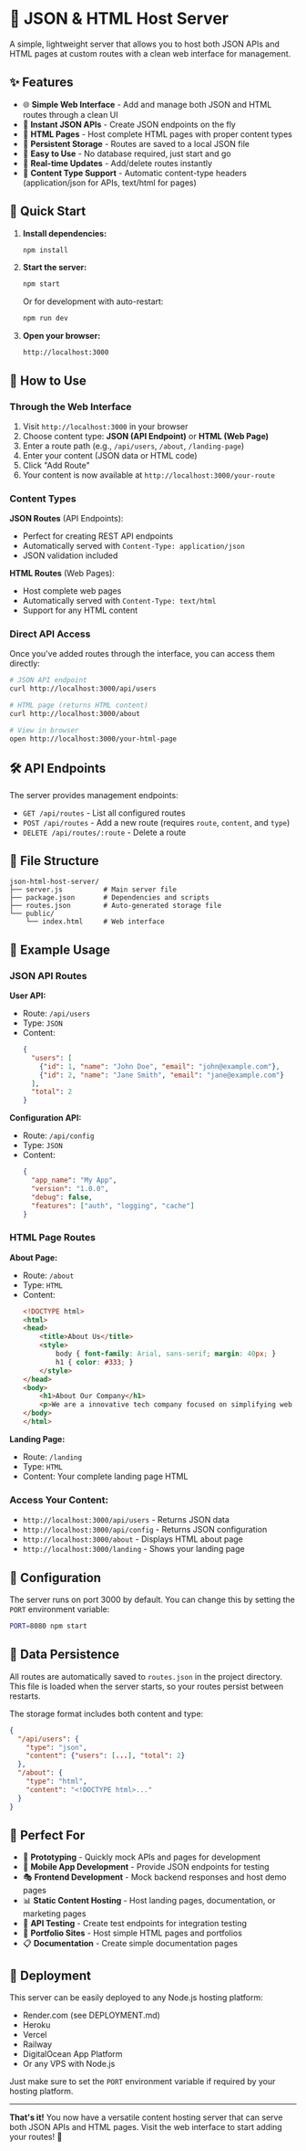 # 📄 JSON & HTML Host Server

A simple, lightweight server that allows you to host both JSON APIs and HTML pages at custom routes with a clean web interface for management.

## ✨ Features

- 🌐 **Simple Web Interface** - Add and manage both JSON and HTML routes through a clean UI
- 🚀 **Instant JSON APIs** - Create JSON endpoints on the fly
- 📄 **HTML Pages** - Host complete HTML pages with proper content types
- 💾 **Persistent Storage** - Routes are saved to a local JSON file
- 🎯 **Easy to Use** - No database required, just start and go
- 🔄 **Real-time Updates** - Add/delete routes instantly
- 🎨 **Content Type Support** - Automatic content-type headers (application/json for APIs, text/html for pages)

## 🚀 Quick Start

1. **Install dependencies:**
   ```bash
   npm install
   ```

2. **Start the server:**
   ```bash
   npm start
   ```
   
   Or for development with auto-restart:
   ```bash
   npm run dev
   ```

3. **Open your browser:**
   ```
   http://localhost:3000
   ```

## 📖 How to Use

### Through the Web Interface

1. Visit `http://localhost:3000` in your browser
2. Choose content type: **JSON (API Endpoint)** or **HTML (Web Page)**
3. Enter a route path (e.g., `/api/users`, `/about`, `/landing-page`)
4. Enter your content (JSON data or HTML code)
5. Click "Add Route"
6. Your content is now available at `http://localhost:3000/your-route`

### Content Types

**JSON Routes** (API Endpoints):
- Perfect for creating REST API endpoints
- Automatically served with `Content-Type: application/json`
- JSON validation included

**HTML Routes** (Web Pages):
- Host complete web pages
- Automatically served with `Content-Type: text/html`
- Support for any HTML content

### Direct API Access

Once you've added routes through the interface, you can access them directly:

```bash
# JSON API endpoint
curl http://localhost:3000/api/users

# HTML page (returns HTML content)
curl http://localhost:3000/about

# View in browser
open http://localhost:3000/your-html-page
```

## 🛠️ API Endpoints

The server provides management endpoints:

- `GET /api/routes` - List all configured routes
- `POST /api/routes` - Add a new route (requires `route`, `content`, and `type`)
- `DELETE /api/routes/:route` - Delete a route

## 📁 File Structure

```
json-html-host-server/
├── server.js          # Main server file
├── package.json       # Dependencies and scripts
├── routes.json        # Auto-generated storage file
└── public/
    └── index.html     # Web interface
```

## 🎯 Example Usage

### JSON API Routes

**User API:**
- Route: `/api/users`
- Type: `JSON`
- Content: 
  ```json
  {
    "users": [
      {"id": 1, "name": "John Doe", "email": "john@example.com"},
      {"id": 2, "name": "Jane Smith", "email": "jane@example.com"}
    ],
    "total": 2
  }
  ```

**Configuration API:**
- Route: `/api/config`
- Type: `JSON`
- Content:
  ```json
  {
    "app_name": "My App",
    "version": "1.0.0",
    "debug": false,
    "features": ["auth", "logging", "cache"]
  }
  ```

### HTML Page Routes

**About Page:**
- Route: `/about`
- Type: `HTML`
- Content:
  ```html
  <!DOCTYPE html>
  <html>
  <head>
      <title>About Us</title>
      <style>
          body { font-family: Arial, sans-serif; margin: 40px; }
          h1 { color: #333; }
      </style>
  </head>
  <body>
      <h1>About Our Company</h1>
      <p>We are a innovative tech company focused on simplifying web development.</p>
  </body>
  </html>
  ```

**Landing Page:**
- Route: `/landing`
- Type: `HTML`
- Content: Your complete landing page HTML

### Access Your Content:
- `http://localhost:3000/api/users` - Returns JSON data
- `http://localhost:3000/api/config` - Returns JSON configuration
- `http://localhost:3000/about` - Displays HTML about page
- `http://localhost:3000/landing` - Shows your landing page

## 🔧 Configuration

The server runs on port 3000 by default. You can change this by setting the `PORT` environment variable:

```bash
PORT=8080 npm start
```

## 💾 Data Persistence

All routes are automatically saved to `routes.json` in the project directory. This file is loaded when the server starts, so your routes persist between restarts.

The storage format includes both content and type:
```json
{
  "/api/users": {
    "type": "json",
    "content": {"users": [...], "total": 2}
  },
  "/about": {
    "type": "html", 
    "content": "<!DOCTYPE html>..."
  }
}
```

## 🌟 Perfect For

- 🔧 **Prototyping** - Quickly mock APIs and pages for development
- 📱 **Mobile App Development** - Provide JSON endpoints for testing
- 🎭 **Frontend Development** - Mock backend responses and host demo pages
- 📊 **Static Content Hosting** - Host landing pages, documentation, or marketing pages
- 🧪 **API Testing** - Create test endpoints for integration testing
- 🎨 **Portfolio Sites** - Host simple HTML pages and portfolios
- 📋 **Documentation** - Create simple documentation pages

## 🚀 Deployment

This server can be easily deployed to any Node.js hosting platform:

- Render.com (see DEPLOYMENT.md)
- Heroku
- Vercel
- Railway
- DigitalOcean App Platform
- Or any VPS with Node.js

Just make sure to set the `PORT` environment variable if required by your hosting platform.

---

**That's it!** You now have a versatile content hosting server that can serve both JSON APIs and HTML pages. Visit the web interface to start adding your routes! 🎉 
